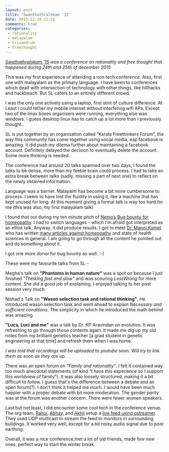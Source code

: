 ```yaml
---
layout: post
title: "Swanthathralokam '15"
date: 2015-12-28 12:52
comments: true
categories:
 - rationality
 - malayalam
 - trivandrum
 - freethought
---
```


_[Swathathralokam '15](http://swathanthralokam2015.com/) was a conference on rationality and free thought that happened during 24th and 25th of december 2015_

This was my first experience of attending a non tech conference. Also, first one with malayalam as the primary language. I have been to conferences which dealt with intersection of technology with other things, like hillhacks and hackbeach.  But SL caters to an entirely different crowd.

I was the only one actively using a laptop, first stint of culture difference. At Least I could tether my mobile internet without interfering wifi APs. Except two of the linux boxes organisers were running, everything else was windows. I guess desktop linux has to catch up a lot more than I previously thought.

SL is put together by an organisation called “Kerala Freethinkers Forum”, the way this community has come together using social media, esp facebook is amazing. It did push my dilema further about maintaining a facebook account. Definitely delayed the decision to eventually delete the account. Some more thinking is needed.

The conference had around 20 talks spanned over two days, I found the talks to be dense, more than my feeble brain could process. I had to take an extra break between talks (sadly, missing a part of next one) to reflect on the newly obtained information.


Language was a barrier. Malayalm has become a bit more cumbersome to process. I seem to have lost the fluidity in using it, like a machine that has kept unused for long. At this moment giving a formal talk is way too hard for me (this was also, my first malayalam talk)

I found that out during my ten minute pitch of [Nemo’s Bug bounty for homeopathy](http://captnemo.in/homeopathy/). I had to switch languages - which I'm afraid got interpreted as an elitist talk. Anyway, it did produce results. I got to meet [Dr. Manoj Komet](https://www.researchgate.net/profile/Manoj_Komath) who has written [many articles against homeopathy](http://yukthiyugam.com/tag/manoj-komath/) and state of health sciences in general. I am going to go through all the content he pointed out and do something about it.

I got one more donor for bug bounty as well. :-)

These were my favourite talks from SL -

Megha's talk on __"Phantoms in human nature"__ was a spot on because I just finished _"Thinking fast and slow"_ and was scouring _LessWrong_ for more content. She did a good job of explaining. I enjoyed talking to her post session very much.

Nishad's Talk on __"Wason selection task and rational thinking"__, He introduced wason selection task and went ahead to explain _Necessary and sufficient conditions_. The simplicity in which he introduced the math behind was amazing.

__"Luca, Luci and me"__ was a talk by Dr. KP Aravindan on evolution. It was refreshing to go through those contents again. It made me dig up my old notes from my brilliant genetics teacher [a grad student in genetic engineering at that time] and refresh them when I was home.


_I was told that recordings will be uploaded to youtube soon. Will try to link them as soon as they are up._

There was an open forum  on _"Family and rationality"_. I felt it contained way too much anecdotal statements (of kind “I have this experience so I support this worldview of family”). It was also loosely structured, making it a bit difficult to follow. I guess that's the difference between a debate and an open forum(?). I don't think it helped me much. I would have been much happier with a proper debate with bit more moderation. The gender parity was at the forum was another concern. There were fewer women speakers.

Last but not least, I did encounter some cool tech in the conference venue. The org team, [Rahul](https://www.facebook.com/2ar.rahul), [Abhay](https://www.facebook.com/abhai.sasidharan), and [Akhil](https://www.facebook.com/profile.php?id=100009322327244&fref=ts) setup a [live feed using gstreamer](https://gist.github.com/ar-rahul/50b5044aca38918223e7). They used UDP multicast to stream the feed to monitors in surrounding buildings. It worked very well, except for a bit noisy audio signal due to poor earthing.


Overall, it was a nice conference,met a lot of old friends, made few new ones. perfect way to start the winter break.
